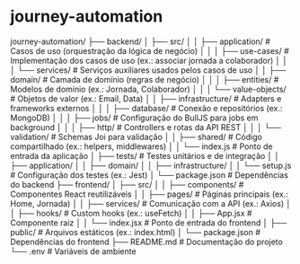 # journey-automation

journey-automation/
├── backend/
│   ├── src/
│   │   ├── application/        # Casos de uso (orquestração da lógica de negócio)
│   │   │   ├── use-cases/      # Implementação dos casos de uso (ex.: associar jornada a colaborador)
│   │   │   └── services/       # Serviços auxiliares usados pelos casos de uso
│   │   ├── domain/             # Camada de domínio (regras de negócio)
│   │   │   ├── entities/       # Modelos de domínio (ex.: Jornada, Colaborador)
│   │   │   └── value-objects/  # Objetos de valor (ex.: Email, Data)
│   │   ├── infrastructure/     # Adapters e frameworks externos
│   │   │   ├── database/       # Conexão e repositórios (ex.: MongoDB)
│   │   │   ├── jobs/           # Configuração do BullJS para jobs em background
│   │   │   ├── http/           # Controllers e rotas da API REST
│   │   │   └── validation/     # Schemas Joi para validação
│   │   ├── shared/             # Código compartilhado (ex.: helpers, middlewares)
│   │   └── index.js            # Ponto de entrada da aplicação
│   ├── tests/                  # Testes unitários e de integração
│   │   ├── application/
│   │   ├── domain/
│   │   ├── infrastructure/
│   │   └── setup.js            # Configuração dos testes (ex.: Jest)
│   └── package.json            # Dependências do backend
├── frontend/
│   ├── src/
│   │   ├── components/         # Componentes React reutilizáveis
│   │   ├── pages/              # Páginas principais (ex.: Home, Jornada)
│   │   ├── services/           # Comunicação com a API (ex.: Axios)
│   │   ├── hooks/              # Custom hooks (ex.: useFetch)
│   │   ├── App.jsx             # Componente raiz
│   │   └── index.jsx           # Ponto de entrada do frontend
│   ├── public/                 # Arquivos estáticos (ex.: index.html)
│   └── package.json            # Dependências do frontend
├── README.md                   # Documentação do projeto
└── .env                        # Variáveis de ambiente